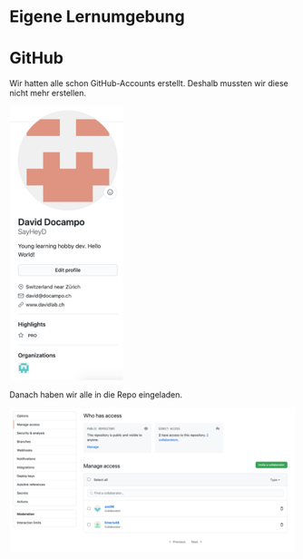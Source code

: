 # Eigene Lernumgebung

# GitHub

Wir hatten alle schon GitHub-Accounts erstellt. Deshalb mussten wir diese nicht mehr erstellen.

<img src="https://github.com/SayHeyD/M300-BIST/blob/master/images/Bildschirmfoto%202020-08-19%20um%2010.06.45.png" alt="GitHub Profile" width="200px">

Danach haben wir alle in die Repo eingeladen.

<img src="https://github.com/SayHeyD/M300-BIST/blob/master/images/Bildschirmfoto%202020-08-19%20um%2011.38.53.png" alt="GitHub Collaborators" width="600px">



